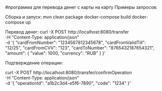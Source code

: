#программа для перевода денег с карты на карту
Примеры запросов:

Сборка и запуск:
mvn clean package
docker-compose build
docker-compose up


Перевод денег:
curl -X POST http://localhost:8080/transfer \
  -H "Content-Type: application/json" \
  -d '{
    "cardFromNumber": "1234567812345678",
    "cardFromValidTill": "12/25",
    "cardFromCVV": "123",
    "cardToNumber": "8765432187654321",
    "amount": {
      "value": 1000,
      "currency": "RUB"
    }
  }'


Подтверждение операции:

curl -X POST http://localhost:8080/transfer/confirmOperation \
  -H "Content-Type: application/json" \
  -d '{
    "operationId": "a1b2c3d4-e5f6-7890",
    "code": "1234"
  }'
